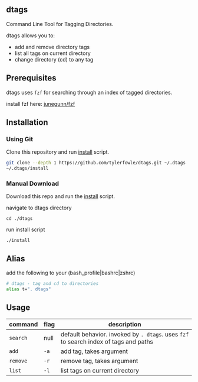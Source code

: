 dtags
-----

Command Line Tool for Tagging Directories.

dtags allows you to:
* add and remove directory tags
* list all tags on current directory
* change directory (cd) to any tag


Prerequisites
-------------

dtags uses `fzf` for searching through an index of tagged directories.

install fzf here:
[junegunn/fzf](https://github.com/junegunn/fzf)



Installation
------------

### Using Git

Clone this repository and run
[install](https://github.com/tylerfowle/dtags/blob/master/install) script.

```sh
git clone --depth 1 https://github.com/tylerfowle/dtags.git ~/.dtags
~/.dtags/install
```

### Manual Download
Download this repo and run the
[install](https://github.com/tylerfowle/dtags/blob/master/install) script.

navigate to dtags directory
```
cd ./dtags
```
run install script
```
./install
```

Alias
-----

add the following to your (bash_profile|bashrc|zshrc)

```sh
# dtags - tag and cd to directories
alias t=". dtags"
```


Usage
-----

| command  | flag | description                    |
|----------|------|--------------------------------|
| `search` | null | default behavior. invoked by `. dtags`. uses `fzf` to search index of tags and paths  |
| `add`    | `-a` | add tag, takes argument        |
| `remove` | `-r` | remove tag, takes argument     |
| `list`   | `-l` | list tags on current directory |

